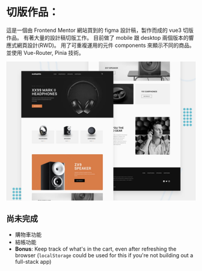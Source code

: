 # 切版作品：

這是一個由 Frontend Mentor 網站買到的 figma 設計稿，製作而成的 vue3 切版作品。
有著大量的設計稿切版工作。
目前做了 mobile 跟 desktop 兩個版本的響應式網頁設計(RWD)。
用了可重複運用的元件 components 來顯示不同的商品。
並使用 Vue-Router, Pinia 技術。

![Design preview for the Audiophile e-commerce website coding challenge](./preview.jpg)

## 尚未完成

- 購物車功能
- 結帳功能
- **Bonus**: Keep track of what's in the cart, even after refreshing the browser (`localStorage` could be used for this if you're not building out a full-stack app)
